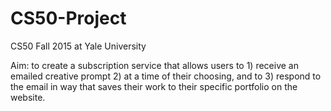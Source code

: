 # CS50-Project
CS50 Fall 2015 at Yale University

Aim: to create a subscription service that allows users to 1) receive an emailed creative prompt 2) at a time of their choosing, and to 3) respond to the email in way that saves their work to their specific portfolio on the website.
